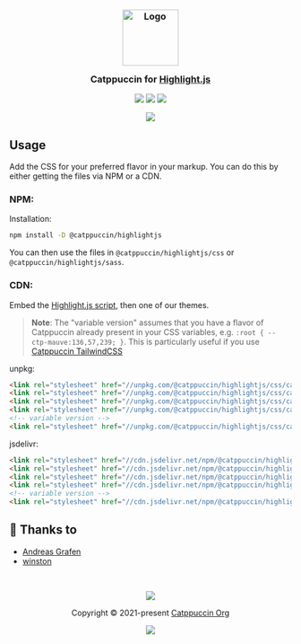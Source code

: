 <h3 align="center">
	<img src="https://raw.githubusercontent.com/catppuccin/catppuccin/main/assets/logos/exports/1544x1544_circle.png" width="100" alt="Logo"/><br/>
	<img src="https://raw.githubusercontent.com/catppuccin/catppuccin/main/assets/misc/transparent.png" height="30" width="0px"/>
	Catppuccin for <a href="https://github.com/highlightjs/highlight.js">Highlight.js</a>
	<img src="https://raw.githubusercontent.com/catppuccin/catppuccin/main/assets/misc/transparent.png" height="30" width="0px"/>
</h3>

<p align="center">
	<a href="https://github.com/catppuccin/highlightjs/stargazers"><img src="https://img.shields.io/github/stars/catppuccin/highlightjs?colorA=363a4f&colorB=b7bdf8&style=for-the-badge"></a>
	<a href="https://github.com/catppuccin/highlightjs/issues"><img src="https://img.shields.io/github/issues/catppuccin/highlightjs?colorA=363a4f&colorB=f5a97f&style=for-the-badge"></a>
	<a href="https://github.com/catppuccin/highlightjs/contributors"><img src="https://img.shields.io/github/contributors/catppuccin/highlightjs?colorA=363a4f&colorB=a6da95&style=for-the-badge"></a>
</p>

<p align="center">
	<img src="https://raw.githubusercontent.com/catppuccin/catppuccin/main/assets/misc/sample.png"/>
</p>

## Usage

Add the CSS for your preferred flavor in your markup. You can do this by either getting the files via NPM or a CDN.

### NPM:

Installation: 
```bash
npm install -D @catppuccin/highlightjs
```

You can then use the files in `@catppuccin/highlightjs/css` or `@catppuccin/highlightjs/sass`.

### CDN:

Embed the [Highlight.js script](https://highlightjs.org/download/), then one of our themes.

> **Note**:
> The "variable version" assumes that you have a flavor of Catppuccin already present in your CSS variables, e.g. `:root { --ctp-mauve:136,57,239; }`.
> This is particularly useful if you use [Catppuccin TailwindCSS](https://github.com/catppuccin/tailwindcss)

unpkg:
```html
<link rel="stylesheet" href="//unpkg.com/@catppuccin/highlightjs/css/catppuccin-mocha.css">
<link rel="stylesheet" href="//unpkg.com/@catppuccin/highlightjs/css/catppuccin-macchiato.css">
<link rel="stylesheet" href="//unpkg.com/@catppuccin/highlightjs/css/catppuccin-frappe.css">
<link rel="stylesheet" href="//unpkg.com/@catppuccin/highlightjs/css/catppuccin-latte.css">
<!-- variable version -->
<link rel="stylesheet" href="//unpkg.com/@catppuccin/highlightjs/css/catppuccin.variables.css">
```

jsdelivr:
```html
<link rel="stylesheet" href="//cdn.jsdelivr.net/npm/@catppuccin/highlightjs@0.1.0/css/catppuccin-mocha.css">
<link rel="stylesheet" href="//cdn.jsdelivr.net/npm/@catppuccin/highlightjs@0.1.0/css/catppuccin-macchiato.css">
<link rel="stylesheet" href="//cdn.jsdelivr.net/npm/@catppuccin/highlightjs@0.1.0/css/catppuccin-frappe.css">
<link rel="stylesheet" href="//cdn.jsdelivr.net/npm/@catppuccin/highlightjs@0.1.0/css/catppuccin-latte.css">
<!-- variable version -->
<link rel="stylesheet" href="//cdn.jsdelivr.net/npm/@catppuccin/highlightjs@0.1.0/css/catppuccin.variables.css">
```

## 💝 Thanks to

- [Andreas Grafen](https://github.com/andreasgrafen)
- [winston](https://github.com/nekowinston)

&nbsp;

<p align="center">
	<img src="https://raw.githubusercontent.com/catppuccin/catppuccin/main/assets/footers/gray0_ctp_on_line.svg?sanitize=true" />
</p>

<p align="center">
	Copyright &copy; 2021-present <a href="https://github.com/catppuccin" target="_blank">Catppuccin Org</a>
</p>

<p align="center">
	<a href="https://github.com/catppuccin/catppuccin/blob/main/LICENSE"><img src="https://img.shields.io/static/v1.svg?style=for-the-badge&label=License&message=MIT&logoColor=d9e0ee&colorA=363a4f&colorB=b7bdf8"/></a>
</p>
